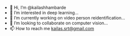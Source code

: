 - 👋 Hi, I’m @kailashhambarde
- 👀 I’m interested in deep learning...
- 🌱 I’m currently working on video person reidentification...
- 💞️ I’m looking to collaborate on computer vision...
- 📫 How to reach me kailas.srt@gmail.com

<!---
kailaspanu/kailaspanu is a ✨ special ✨ repository because its `README.md` (this file) appears on your GitHub profile.
You can click the Preview link to take a look at your changes.
--->
